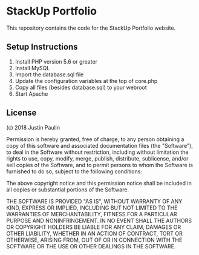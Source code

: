 # StackUp Portfolio

This repository contains the code for the StackUp Portfolio website.

## Setup Instructions

1. Install PHP version 5.6 or greater
2. Install MySQL
3. Import the database.sql file
4. Update the configuration variables at the top of core.php
5. Copy all files (besides database.sql) to your webroot
6. Start Apache

## License

(c) 2018 Justin Paulin

Permission is hereby granted, free of charge, to any person obtaining a copy of this software and associated documentation files (the "Software"), to deal in the Software without restriction, including without limitation the rights to use, copy, modify, merge, publish, distribute, sublicense, and/or sell copies of the Software, and to permit persons to whom the Software is furnished to do so, subject to the following conditions:

The above copyright notice and this permission notice shall be included in all copies or substantial portions of the Software.

THE SOFTWARE IS PROVIDED "AS IS", WITHOUT WARRANTY OF ANY KIND, EXPRESS OR IMPLIED, INCLUDING BUT NOT LIMITED TO THE WARRANTIES OF MERCHANTABILITY, FITNESS FOR A PARTICULAR PURPOSE AND NONINFRINGEMENT. IN NO EVENT SHALL THE AUTHORS OR COPYRIGHT HOLDERS BE LIABLE FOR ANY CLAIM, DAMAGES OR OTHER LIABILITY, WHETHER IN AN ACTION OF CONTRACT, TORT OR OTHERWISE, ARISING FROM, OUT OF OR IN CONNECTION WITH THE SOFTWARE OR THE USE OR OTHER DEALINGS IN THE SOFTWARE.
